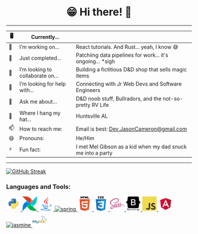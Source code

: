 <div align="center">
   <h1>😁 Hi there! 👋  </h1> 
</div>

<hr>


| 🖥 | Currently... | |
|----|---|---|
| 🔭 |  I’m working on... | React tutorials.  And Rust... yeah, I know 😅 |
| 🙌 |  Just completed... | Patchiing data pipelines for work... it's ongoing... *sigh |
| 👯 |  I’m looking to collaborate on... | Building a fictitious D&D shop that sells magic items |
| 🤔 |  I’m looking for help with... | Connecting with Jr Web Devs and Software Engineers |
| 💬 |  Ask me about... | D&D noob stuff, Bullradors, and the not-so-pretty RV Life |
| 🧢 |  Where I hang my hat...| Huntsville AL |
| 📫 |  How to reach me: | Email is best: Dev.JasonCameron@gmail.com |
| 😄 |  Pronouns: | He/Him |
| ⚡ |  Fun fact: | I met Mel Gibson as a kid when my dad snuck me into a party |

<hr>

[![GitHub Streak](http://github-readme-streak-stats.herokuapp.com?user=WebDevJasonCameron&theme=dark&hide_border=true&date_format=M%20j%5B%2C%20Y%5D)](https://git.io/streak-stats)

<h3 align="left">Languages and Tools:</h3>
<p align="left"> 
  <!--PYTHON-->
  <a href="https://docs.python.org/3/" target="_blank" rel="noreferrer"> 
    <img src="https://github.com/WebDevJasonCameron/WebDevJasonCameron/blob/main/python.png" alt="java" width="40" height="40"/> 
  </a>
  <!--Airflow-->
  <a href="https://airflow.apache.org/docs/" target="_blank" rel="noreferrer"> 
    <img src="https://github.com/WebDevJasonCameron/WebDevJasonCameron/blob/main/airflow.png" alt="java" width="40" height="40"/> 
  </a>
  <!--JAVA-->
  <a href="https://www.java.com" target="_blank" rel="noreferrer"> 
    <img src="https://raw.githubusercontent.com/devicons/devicon/master/icons/java/java-original.svg" alt="java" width="40" height="40"/> 
  </a>
  <!--SPRING-->
  <a href="https://spring.io/" target="_blank" rel="noreferrer"> 
    <img src="https://www.vectorlogo.zone/logos/springio/springio-icon.svg" alt="spring" width="40" height="40"/>
  </a>
  <!--HTML-->
  <a href="https://www.w3.org/html/" target="_blank" rel="noreferrer"> 
    <img src="https://raw.githubusercontent.com/devicons/devicon/master/icons/html5/html5-original-wordmark.svg" alt="html5" width="40" height="40"/> 
  </a> 
  <!--CSS-->
  <a href="https://www.w3schools.com/css/" target="_blank" rel="noreferrer"> 
    <img src="https://raw.githubusercontent.com/devicons/devicon/master/icons/css3/css3-original-wordmark.svg" alt="css3" width="40" height="40"/> 
  </a>
  <!--SASS-->
  <a href="https://sass-lang.com" target="_blank" rel="noreferrer"> 
    <img src="https://raw.githubusercontent.com/devicons/devicon/master/icons/sass/sass-original.svg" alt="sass" width="40" height="40"/> 
  </a>
  <!--BOOTSTRAP-->
  <a href="https://getbootstrap.com" target="_blank" rel="noreferrer"> 
   <img src="https://raw.githubusercontent.com/devicons/devicon/master/icons/bootstrap/bootstrap-plain-wordmark.svg" alt="bootstrap" width="40" height="40"/> 
  </a> 
  <!--JAVASCRIPT-->
  <a href="https://developer.mozilla.org/en-US/docs/Web/JavaScript" target="_blank" rel="noreferrer"> 
    <img src="https://raw.githubusercontent.com/devicons/devicon/master/icons/javascript/javascript-original.svg" alt="javascript" width="40" height="40"/>   </a>
  <!--ANGULAR-->
  <a href="https:/angular.io/docs" target="_blank" rel="noreferrer"> 
      <img src="https://github.com/WebDevJasonCameron/WebDevJasonCameron/blob/main/angular.png" alt="angular" width="40" height="40"/>
  </a>
  <!--JASMINE-->
  <a href="https://jasmine.github.io/" target="_blank" rel="noreferrer"> 
    <img src="https://www.vectorlogo.zone/logos/jasmine/jasmine-icon.svg" alt="jasmine" width="40" height="40"/> 
  </a> 
  <!--MYSQL-->
  <a href="https://www.mysql.com/" target="_blank" rel="noreferrer"> 
    <img src="https://raw.githubusercontent.com/devicons/devicon/master/icons/mysql/mysql-original-wordmark.svg" alt="mysql" width="40" height="40"/> 
  </a> 
  <!--NEED TO ADD...-->
  <!--PYTHON-->
  <!--JUPITER-->
</p>
